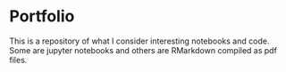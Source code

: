# Portfolio
This is a repository of what I consider interesting notebooks and code.  Some are jupyter notebooks and others are RMarkdown compiled as pdf files.

